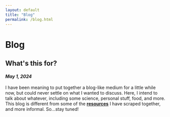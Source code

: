 ```yaml
---
layout: default
title: "Blog"
permalink: /blog.html
---
```


# Blog

## What's this for?
#### _May 1, 2024_

I have been meaning to put together a blog-like medium for a little while now, but could never settle on what I wanted to discuss. Here, I intend to talk about whatever, including some science, personal stuff, food, and more. This blog is different from some of the [**resources**](resources.html) I have scraped together, and more informal. So...stay tuned!